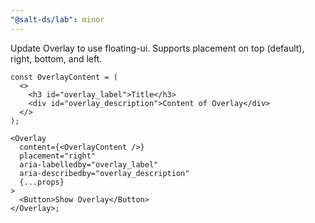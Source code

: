 ```yaml
---
"@salt-ds/lab": minor
---
```


Update Overlay to use floating-ui. Supports placement on top (default), right, bottom, and left.

```tsx
const OverlayContent = (
  <>
    <h3 id="overlay_label">Title</h3>
    <div id="overlay_description">Content of Overlay</div>
  </>
);

<Overlay
  content={<OverlayContent />}
  placement="right"
  aria-labelledby="overlay_label"
  aria-describedby="overlay_description"
  {...props}
>
  <Button>Show Overlay</Button>
</Overlay>;
```
